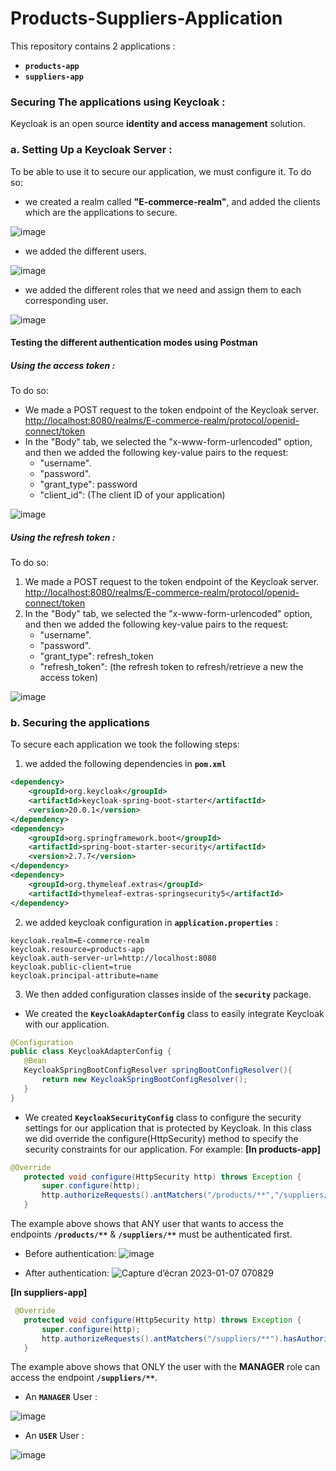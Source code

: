 # Products-Suppliers-Application

This repository contains 2 applications :
- **`products-app`**
- **`suppliers-app`**

### Securing The applications using Keycloak :

Keycloak is an open source **identity and access management** solution.

###  a. Setting Up a Keycloak Server : 

To be able to use it to secure our application, we must configure it.
To do so:

- we created a realm called **"E-commerce-realm"**, and added the clients which are the applications to secure.

![image](https://user-images.githubusercontent.com/84817425/211116241-783c11d8-1865-4a65-8b80-9cf5f9fc03d7.png)

- we added the different users.

![image](https://user-images.githubusercontent.com/84817425/211116294-0adc9fbb-738b-4e50-b694-abc0008595f9.png)

- we added the different roles that we need and assign them to each corresponding user.

![image](https://user-images.githubusercontent.com/84817425/211116315-68c3fa61-0ccf-44f7-b29d-197612f0364d.png)

#### Testing the different authentication modes using Postman
##### Using the access token :
To do so:

- We made a POST request to the token endpoint of the Keycloak server. <http://localhost:8080/realms/E-commerce-realm/protocol/openid-connect/token>
- In the "Body" tab, we selected the "x-www-form-urlencoded" option, and then we added the following key-value pairs to the request:
   - "username".
   - "password".
   - "grant_type": password
   - "client_id": (The client ID of your application)

![image](https://user-images.githubusercontent.com/84817425/211116450-6c32c55d-f2a2-4ad0-828c-7ca12290c87d.png)

##### Using the refresh token :
To do so:

1. We made a POST request to the token endpoint of the Keycloak server. <http://localhost:8080/realms/E-commerce-realm/protocol/openid-connect/token>
2. In the "Body" tab, we selected the "x-www-form-urlencoded" option, and then we added the following key-value pairs to the request:
   - "username".
   - "password".
   - "grant_type": refresh_token
   - "refresh_token": (the refresh token to refresh/retrieve a new the access token)

![image](https://user-images.githubusercontent.com/84817425/211116526-a6e93c8f-5cd7-41a0-a687-a91ae7e329f2.png)

### b. Securing the applications

To secure each application we took the following steps:
1. we added the following dependencies in **`pom.xml`**
```xml		
<dependency> 
    <groupId>org.keycloak</groupId>
    <artifactId>keycloak-spring-boot-starter</artifactId>
    <version>20.0.1</version>
</dependency>
<dependency>
    <groupId>org.springframework.boot</groupId>
    <artifactId>spring-boot-starter-security</artifactId>		
    <version>2.7.7</version>
</dependency>
<dependency>
    <groupId>org.thymeleaf.extras</groupId>
    <artifactId>thymeleaf-extras-springsecurity5</artifactId>
</dependency>
```
2. we added keycloak configuration in **`application.properties`** :
```
keycloak.realm=E-commerce-realm
keycloak.resource=products-app
keycloak.auth-server-url=http://localhost:8080
keycloak.public-client=true
keycloak.principal-attribute=name
```
3. We then added configuration classes inside of the **`security`** package.
  - We created the **`KeycloakAdapterConfig`** class to easily integrate Keycloak with our application.
 ```java 
 @Configuration
public class KeycloakAdapterConfig {
    @Bean
    KeycloakSpringBootConfigResolver springBootConfigResolver(){
        return new KeycloakSpringBootConfigResolver();
    }
}
 ```
 - We created **`KeycloakSecurityConfig`** class to configure the security settings for our application that is protected by Keycloak. In this class we did override the configure(HttpSecurity) method to specify the security constraints for our application. 
For example: 
**[In products-app]**
 ```java
 @Override
    protected void configure(HttpSecurity http) throws Exception {
        super.configure(http);
        http.authorizeRequests().antMatchers("/products/**","/suppliers/**").authenticated();
    }
 ```
The example above shows that ANY user that wants to access the endpoints **`/products/**`** & **`/suppliers/**`** must be authenticated first.
 - Before authentication:
 ![image](https://user-images.githubusercontent.com/84817425/211133928-5714c2a5-6dd8-48af-9698-4a0ffd57c203.png)

- After authentication:
![Capture d’écran 2023-01-07 070829](https://user-images.githubusercontent.com/84817425/211133981-9df35827-75ff-45d2-b00a-ae3fc637c1ad.png)

**[In suppliers-app]**
 ```java
  @Override
    protected void configure(HttpSecurity http) throws Exception {
        super.configure(http);
        http.authorizeRequests().antMatchers("/suppliers/**").hasAuthority("MANAGER")
    }
 ```
The example above shows that ONLY the user with the **MANAGER** role can access the endpoint **`/suppliers/**`**.
 - An **`MANAGER`** User :

 ![image](https://user-images.githubusercontent.com/84817425/211135240-e5d57f7d-a8d7-47c2-9b4c-9bbab0d95f0f.png)

 - An **`USER`** User :

![image](https://user-images.githubusercontent.com/84817425/211135139-ea0ec991-b4b4-49bd-b06f-a8f4fc9a9f52.png)


